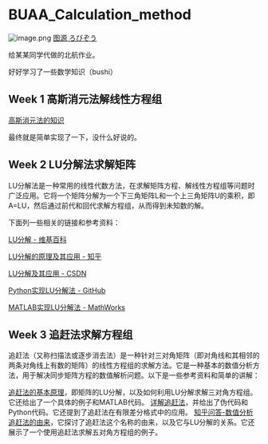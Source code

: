 # BUAA_Calculation_method

![image.png](https://s2.loli.net/2023/03/10/3eEoTwCRrpI8hL5.png)
[图源 ろびぞう](https://www.pixiv.net/users/46764132)

给某某同学代做的北航作业。

好好学习了一些数学知识（bushi）

## Week 1 高斯消元法解线性方程组

[高斯消元法的知识](https://zh.wikipedia.org/wiki/%E9%AB%98%E6%96%AF%E6%B6%88%E5%85%83%E6%B3%95)

最终就是简单实现了一下，没什么好说的。

## Week 2 LU分解法求解矩阵

LU分解法是一种常用的线性代数方法，在求解矩阵方程、解线性方程组等问题时广泛应用。它将一个矩阵分解为一个下三角矩阵L和一个上三角矩阵U的乘积，即A=LU，然后通过前代和回代求解方程组，从而得到未知数的解。

下面列一些相关的链接和参考资料：

[LU分解 - 维基百科](https://zh.wikipedia.org/zh-hans/LU%E5%88%86%E8%A7%A3)

[LU分解的原理及其应用 - 知乎](https://zhuanlan.zhihu.com/p/156544816)

[LU分解及其应用 - CSDN ](https://blog.csdn.net/weixin_42128971/article/details/105122424)

[Python实现LU分解法 - GitHub](https://github.com/Ransom767/Python-LU-decomposition)

[MATLAB实现LU分解法 - MathWorks](https://www.mathworks.com/help/matlab/ref/lu.html)


## Week 3 追赶法求解方程组

追赶法（又称扫描法或逐步消去法）是一种针对三对角矩阵（即对角线和其相邻的两条对角线上有数的矩阵）的线性方程组的求解方法。它是一种基本的数值分析方法，用于解决同步矩阵方程的数值解析问题。以下是一些参考资料和简单的讲解：

[追赶法的基本原理](https://blog.csdn.net/u010450214/article/details/50170623)，即矩阵的LU分解，以及如何利用LU分解求解三对角方程组。它还给出了一个具体的例子和MATLAB代码。
[详解追赶法](https://zhuanlan.zhihu.com/p/307876170)，并给出了伪代码和Python代码。它还提到了追赶法在有限差分格式中的应用。
[知乎问答-数值分析追赶法的由来](https://www.zhihu.com/question/386253562)，它探讨了追赶法这个名称的由来，以及它与LU分解的关系。它还展示了一个使用追赶法求解五对角方程组的例子。

